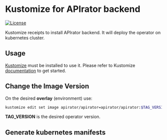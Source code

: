 # Kustomize for APIrator backend

[![License](https://img.shields.io/badge/License-Apache%202.0-blue.svg)](https://opensource.org/licenses/Apache-2.0)

Kustomize receipts to install APIrator backend. It will deploy the operator on kubernetes cluster.

## Usage
[Kustomize](https://kustomize.io/) must be installed to use it.
Please refer to Kustomize [documentation](https://github.com/kubernetes-sigs/kustomize/tree/master/docs) to get started.

## Change the Image Version
On the desired **overlay** (environment) use:
````bash
kustomize edit set image apirator/apirator=apirator/apirator:$TAG_VERSION
````

**TAG_VERSION** is the desired operator version.

## Generate kubernetes manifests





